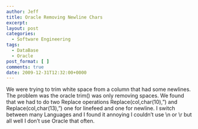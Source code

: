 ```yaml
---
author: Jeff
title: Oracle Removing Newline Chars
excerpt:
layout: post
categories:
  - Software Engineering
tags:
  - DataBase
  - Oracle
post_format: [ ]
comments: true
date: 2009-12-31T12:32:00+0000
---
```

We were trying to trim white space from a column that had some newlines. The problem was the oracle trim() was only removing spaces. We found that we had to do two Replace operations Replace(col,char(10),”) and Replace(col,char(13),”) one for linefeed and one for newline. I switch between many Languages and I found it annoying I couldn’t use \n or \r but all well I don’t use Oracle that often.
